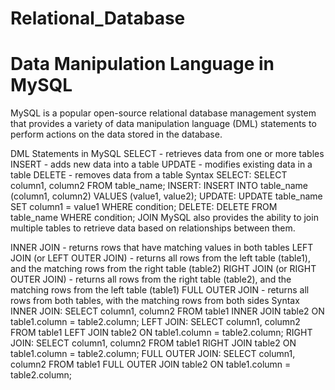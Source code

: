 # Relational_Database
# Data Manipulation Language in MySQL
MySQL is a popular open-source relational database management system that provides a variety of data manipulation language (DML) statements to perform actions on the data stored in the database.

DML Statements in MySQL
SELECT - retrieves data from one or more tables
INSERT - adds new data into a table
UPDATE - modifies existing data in a table
DELETE - removes data from a table
Syntax
SELECT: SELECT column1, column2 FROM table_name;
INSERT: INSERT INTO table_name (column1, column2) VALUES (value1, value2);
UPDATE: UPDATE table_name SET column1 = value1 WHERE condition;
DELETE: DELETE FROM table_name WHERE condition;
JOIN
MySQL also provides the ability to join multiple tables to retrieve data based on relationships between them.

INNER JOIN - returns rows that have matching values in both tables
LEFT JOIN (or LEFT OUTER JOIN) - returns all rows from the left table (table1), and the matching rows from the right table (table2)
RIGHT JOIN (or RIGHT OUTER JOIN) - returns all rows from the right table (table2), and the matching rows from the left table (table1)
FULL OUTER JOIN - returns all rows from both tables, with the matching rows from both sides
Syntax
INNER JOIN: SELECT column1, column2 FROM table1 INNER JOIN table2 ON table1.column = table2.column;
LEFT JOIN: SELECT column1, column2 FROM table1 LEFT JOIN table2 ON table1.column = table2.column;
RIGHT JOIN: SELECT column1, column2 FROM table1 RIGHT JOIN table2 ON table1.column = table2.column;
FULL OUTER JOIN: SELECT column1, column2 FROM table1 FULL OUTER JOIN table2 ON table1.column = table2.column;
